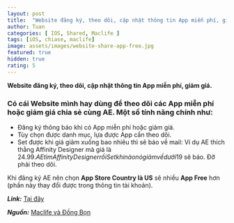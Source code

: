 ```yaml
---
layout: post
title:  "Website đăng ký, theo dõi, cập nhật thông tin App miễn phí, giảm giá"
author: Tuan
categories: [ IOS, Shared, Maclife ]
tags: [iOS, chiase, maclife]
image: assets/images/website-share-app-free.jpg
featured: true
hidden: true
rating: 5
---
```


**Website đăng ký, theo dõi, cập nhật thông tin App miễn phí, giảm giá.**

### Có cái Website mình hay dùng để theo dõi các App miễn phí hoặc giảm giá chia sẻ cùng AE. Một số tính năng chính như:
  - Đăng ký thông báo khi có App miễn phí hoặc giảm giá.
  - Tùy chọn được danh mục, lựa được App cần theo dõi.
  - Set được khi giá giảm xuống bao nhiêu thì sẽ báo về mail: Ví dụ AE thích thằng Affinity Designer mà giá là 24.99$. AE tìm Affinity Designer rồi Set khi nào nó giảm về dưới 19$ sẽ báo. Đỡ phải theo dõi.

Khi đăng ký AE nên chọn **App Store Country là US** sẽ nhiều **App Free** hơn (phần này thay đổi được trong thông tin tài khoản).

  ***Link:*** [Tại đây](https://appsliced.co/)

***Nguồn:*** [Maclife và Đồng Bọn](https://www.facebook.com/groups/maclife.vn/permalink/737965123556754/)

